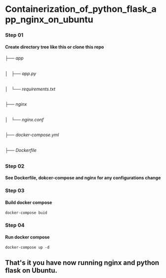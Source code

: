 # Containerization_of_python_flask_app_nginx_on_ubuntu
### Step 01
#### Create directory tree like this or clone this repo
###### ├── app 
###### │   ├── app.py
###### │   └── requirements.txt
###### ├── nginx
###### │   └── nginx.conf
###### ├── docker-compose.yml
###### ├── Dockerfile
### Step 02
#### See Dockerfile, dokcer-compose and nginx for any configurations change
### Step 03
#### Build docker compose 
`docker-compose buid`
### Step 04
#### Run docker compose
`docker-compose up -d`
## That's it you have now running nginx and python flask on Ubuntu.
